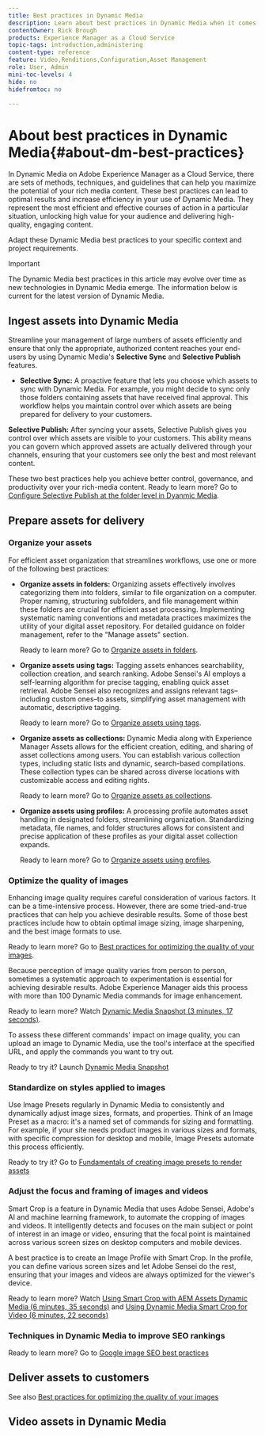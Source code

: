 ```yaml
---
title: Best practices in Dynamic Media
description: Learn about best practices in Dynamic Media when it comes to working with images and video.
contentOwner: Rick Brough
products: Experience Manager as a Cloud Service
topic-tags: introduction,administering
content-type: reference
feature: Video,Renditions,Configuration,Asset Management
role: User, Admin
mini-toc-levels: 4
hide: no
hidefromtoc: no

---
```

# About best practices in Dynamic Media{#about-dm-best-practices}

<!--**Organizations today must connect with their customers through an ever-growing array of channels and devices.** The customer experience spans physical stores, websites, mobile apps, social media, email, and e-commerce platforms. This diversity requires organizations to create many more versions of each piece of content. Personalization adds complexity by increasing the number of variations needed for each item. Despite budget constraints for content creation, there's still a need to produce more campaigns in the same timeframe, on a global scale. AEM Dynamic Media offers a comprehensive set of tools to meet these challenges, providing consistent, personalized, high-performance, and optimized brand experiences across all channels and devices.

Key Features of AEM Dynamic Media:

* **Single File Approach:** Save on storage costs by storing just one master file. AEM Dynamic Media generates all size variations and visual effects on-demand, at the time of delivery, eliminating workflow complexity and last-minute creative changes.
* **Global Reach:** With Smart Imaging, images are automatically optimized during delivery, significantly reducing file size and page weight without sacrificing visual quality. This optimization is tailored for network bandwidth and device pixel ratio.
* **AI-Powered Efficiency:** Smart Crop uses AI to automate the cropping of images and videos, focusing on points of interest. This feature saves countless hours of manual editing and is designed for large-scale enterprise production.
* **Video Made Simple:** Upload a master video file and AEM Dynamic Media will adaptively stream it in multiple languages and with descriptive audio, ensuring a broad reach.
* **Customizable Experience Viewer:** Select, customize, and brand the experience viewers for images and videos with ease. These viewers can be seamlessly integrated into any digital experience.
* **Support for Emerging Formats:** AEM Dynamic Media is also your solution for delivering immersive 3D and panoramic experiences.

In the accompanying guide, you'll find a comprehensive list of best practices for maximizing the benefits of AEM Dynamic Media. As you embark on your Dynamic Media journey, make sure to consult these expert recommendations and resources.

Stage Business Problem Best Practice Recommendation: This section will outline specific business challenges and provide targeted best practices and recommendations to address them effectively. -->



In Dynamic Media on Adobe Experience Manager as a Cloud Service, there are sets of methods, techniques, and guidelines that can help you maximize the potential of your rich media content. These best practices can lead to optimal results and increase efficiency in your use of Dynamic Media. They represent the most efficient and effective courses of action in a particular situation, unlocking high value for your audience and delivering high-quality, engaging content.

Adapt these Dynamic Media best practices to your specific context and project requirements. 

>[!IMPORTANT]
>
>The Dynamic Media best practices in this article may evolve over time as new technologies in Dynamic Media emerge. The information below is current for the latest version of Dynamic Media.


## Ingest assets into Dynamic Media

Streamline your management of large numbers of assets efficiently and ensure that only the appropriate, authorized content reaches your end-users by using Dynamic Media's **Selective Sync** and **Selective Publish** features.

* **Selective Sync:** A proactive feature that lets you choose which assets to sync with Dynamic Media. For example, you might decide to sync only those folders containing assets that have received final approval. This workflow helps you maintain control over which assets are being prepared for delivery to your customers.

**Selective Publish:** After syncing your assets, Selective Publish gives you control over which assets are visible to your customers. This ability means you can govern which approved assets are actually delivered through your channels, ensuring that your customers see only the best and most relevant content.

These two best practices help you achieve better control, governance, and productivity over your rich-media content. Ready to learn more? Go to [Configure Selective Publish at the folder level in Dyanmic Media](/help/assets/dynamic-media/selective-publishing.md).


## Prepare assets for delivery

### Organize your assets

For efficient asset organization that streamlines workflows, use one or more of the following best practices: 

* **Organize assets in folders:** Organizing assets effectively involves categorizing them into folders, similar to file organization on a computer. Proper naming, structuring subfolders, and file management within these folders are crucial for efficient asset processing. Implementing systematic naming conventions and metadata practices maximizes the utility of your digital asset repository. For detailed guidance on folder management, refer to the "Manage assets" section.
    
    Ready to learn more? Go to [Organize assets in folders](/help/assets/organize-assets.md#organize-using-folders).
* **Organize assets using tags:** Tagging assets enhances searchability, collection creation, and search ranking. Adobe Sensei's AI employs a self-learning algorithm for precise tagging, enabling quick asset retrieval. Adobe Sensei also recognizes and assigns relevant tags&ndash;including custom ones&ndash;to assets, simplifying asset management with automatic, descriptive tagging.

    Ready to learn more? Go to [Organize assets using tags](/help/assets/organize-assets.md#use-tags-to-organize-assets).

* **Organize assets as collections:** Dynamic Media along with Experience Manager Assets allows for the efficient creation, editing, and sharing of asset collections among users. You can establish various collection types, including static lists and dynamic, search-based compilations. These collection types can be shared across diverse locations with customizable access and editing rights.

    Ready to learn more? Go to [Organize assets as collections](/help/assets/manage-collections.md).

* **Organize assets using profiles:** A processing profile automates asset handling in designated folders, streamlining organization. Standardizing metadata, file names, and folder structures allows for consistent and precise application of these profiles as your digital asset collection expands.

    Ready to learn more? Go to [Organize assets using profiles](/help/assets/manage-collections.md).

### Optimize the quality of images

Enhancing image quality requires careful consideration of various factors. It can be a time-intensive process. However, there are some tried-and-true practices that can help you achieve desirable results. Some of those best practices include how to obtain optimal image sizing, image sharpening, and the best image formats to use.

Ready to learn more? Go to [Best practices for optimizing the quality of your images](/help/assets/dynamic-media/best-practices-for-optimizing-the-quality-of-your-images.md).

Because perception of image quality varies from person to person, sometimes a systematic approach to experimentation is essential for achieving desirable results. Adobe Experience Manager aids this process with more than 100 Dynamic Media commands for image enhancement.

Ready to learn more? Watch [Dynamic Media Snapshot (3 minutes, 17 seconds)](https://experienceleague.adobe.com/en/docs/experience-manager-learn/assets/dynamic-media/images/dynamic-media-snapshot).

To assess these different commands' impact on image quality, you can upload an image to Dynamic Media, use the tool's interface at the specified URL, and apply the commands you want to try out. 

Ready to try it? Launch [Dynamic Media Snapshot](https://snapshot.scene7.com/)

### Standardize on styles applied to images

Use Image Presets regularly in Dynamic Media to consistently and dynamically adjust image sizes, formats, and properties. Think of an Image Preset as a macro: it's a named set of commands for sizing and formatting. For example, if your site needs product images in various sizes and formats, with specific compression for desktop and mobile, Image Presets automate this process efficiently.

Ready to try it? Go to [Fundamentals of creating image presets to render assets](/help/assets/dynamic-media/dm-journey-part2.md#dm-journey-e)

### Adjust the focus and framing of images and videos

Smart Crop is a feature in Dynamic Media that uses Adobe Sensei, Adobe's AI and machine learning framework, to automate the cropping of images and videos. It intelligently detects and focuses on the main subject or point of interest in an image or video, ensuring that the focal point is maintained across various screen sizes on desktop computers and mobile devices.

A best practice is to create an Image Profile with Smart Crop. In the profile, you can define various screen sizes and let Adobe Sensei do the rest, ensuring that your images and videos are always optimized for the viewer's device.

Ready to learn more? Watch [Using Smart Crop with AEM Assets Dynamic Media (6 minutes, 35 seconds)](https://experienceleague.adobe.com/en/docs/experience-manager-learn/assets/dynamic-media/images/smart-crop-feature-video-use) and [Using Dynamic Media Smart Crop for Video (6 minutes, 22 seconds)](https://experienceleague.adobe.com/en/docs/experience-manager-learn/assets/dynamic-media/video/dynamic-media-smart-crop-video)

### Techniques in Dynamic Media to improve SEO rankings



Ready to learn more? Go to [Google image SEO best practices](https://developers.google.com/search/docs/appearance/google-images)


## Deliver assets to customers







See also [Best practices for optimizing the quality of your images](/help/assets/dynamic-media/best-practices-for-optimizing-the-quality-of-your-images.md)







## Video assets in Dynamic Media


